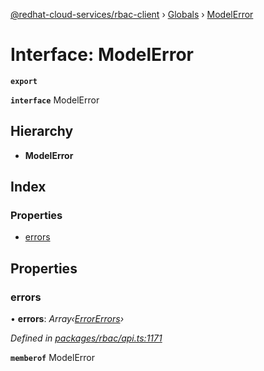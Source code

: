 [@redhat-cloud-services/rbac-client](../README.md) › [Globals](../globals.md) › [ModelError](modelerror.md)

# Interface: ModelError

**`export`** 

**`interface`** ModelError

## Hierarchy

* **ModelError**

## Index

### Properties

* [errors](modelerror.md#errors)

## Properties

###  errors

• **errors**: *Array‹[ErrorErrors](errorerrors.md)›*

*Defined in [packages/rbac/api.ts:1171](https://github.com/RedHatInsights/javascript-clients/blob/master/packages/rbac/api.ts#L1171)*

**`memberof`** ModelError
